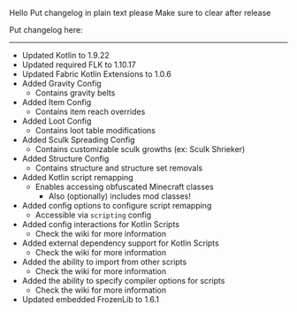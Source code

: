 Hello
Put changelog in plain text please
Make sure to clear after release

Put changelog here:

-----------------
- Updated Kotlin to 1.9.22
- Updated required FLK to 1.10.17
- Updated Fabric Kotlin Extensions to 1.0.6
- Added Gravity Config
    - Contains gravity belts
- Added Item Config
    - Contains item reach overrides
- Added Loot Config
    - Contains loot table modifications
- Added Sculk Spreading Config
    - Contains customizable sculk growths (ex: Sculk Shrieker)
- Added Structure Config
    - Contains structure and structure set removals
- Added Kotlin script remapping
    - Enables accessing obfuscated Minecraft classes
        - Also (optionally) includes mod classes!
- Added config options to configure script remapping
    - Accessible via `scripting` config
- Added config interactions for Kotlin Scripts
    - Check the wiki for more information
- Added external dependency support for Kotlin Scripts
    - Check the wiki for more information
- Added the ability to import from other scripts
    - Check the wiki for more information
- Added the ability to specify compiler options for scripts
    - Check the wiki for more information
- Updated embedded FrozenLib to 1.6.1
